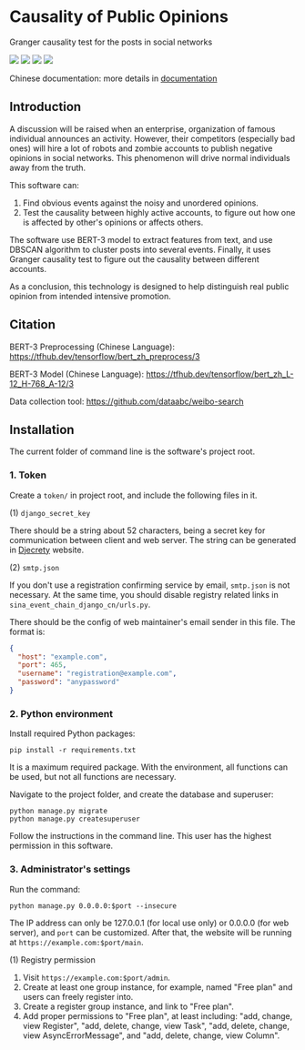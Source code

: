 # Causality of Public Opinions

Granger causality test for the posts in social networks 

![](https://img.shields.io/badge/language-zh--CN-orange)
![](https://img.shields.io/badge/dependencies-Python%203.9-blue)
![](https://img.shields.io/badge/dependencies-Django%204.0-green)
![](https://img.shields.io/badge/dependencies-TensorFlow%202.6-orange)

Chinese documentation: more details in 
[documentation](./doc/舆情事件的Granger因果检验软件-说明书.docx)

## Introduction

A discussion will be raised when an enterprise, organization of famous
individual announces an activity. However, their competitors (especially
bad ones) will hire a lot of robots and zombie accounts to publish
negative opinions in social networks. This phenomenon will drive normal
individuals away from the truth.

This software can:
1. Find obvious events against the noisy and unordered opinions.
2. Test the causality between highly active accounts, to figure out how one
is affected by other's opinions or affects others.

The software use BERT-3 model to extract features from text, and use DBSCAN
algorithm to cluster posts into several events. Finally, it uses Granger
causality test to figure out the causality between different accounts.

As a conclusion, this technology is designed to help distinguish real public 
opinion from intended intensive promotion.

## Citation

BERT-3 Preprocessing (Chinese Language): 
https://tfhub.dev/tensorflow/bert_zh_preprocess/3

BERT-3 Model (Chinese Language): 
https://tfhub.dev/tensorflow/bert_zh_L-12_H-768_A-12/3

Data collection tool: https://github.com/dataabc/weibo-search


## Installation

The current folder of command line is the software's project root.

### 1. Token

Create a `token/` in project root, and include the following files in it.

(1) `django_secret_key`

There should be a string about 52 characters, being a secret key for 
communication between client and web server. The string can be generated in
[Djecrety](https://djecrety.ir/) website.

(2) `smtp.json`

If you don't use a registration confirming service by email, `smtp.json` is 
not necessary. At the same time, you should disable registry related links in
`sina_event_chain_django_cn/urls.py`.

There should be the config of web maintainer's email sender in this file. 
The format is:

```json
{
  "host": "example.com",
  "port": 465,
  "username": "registration@example.com",
  "password": "anypassword"
}
```

### 2. Python environment

Install required Python packages:

```
pip install -r requirements.txt
```

It is a maximum required package. With the environment, all functions can be 
used, but not all functions are necessary.

Navigate to the project folder, and create the database and superuser:

```
python manage.py migrate
python manage.py createsuperuser
```

Follow the instructions in the command line. This user has the highest 
permission in this software.

### 3. Administrator's settings

Run the command: 

```
python manage.py 0.0.0.0:$port --insecure
```

The IP address can only be 127.0.0.1 (for local use only) or 0.0.0.0 (for web 
server), and `port` can be customized. After that, the website will be running
at `https://example.com:$port/main`.

(1) Registry permission

1. Visit `https://example.com:$port/admin`. 
2. Create at least one group instance, for example, named "Free plan" and
   users can freely register into.
3. Create a register group instance, and link to "Free plan".
4. Add proper permissions to "Free plan", at least including:
   "add, change, view Register", "add, delete, change, view Task", 
   "add, delete, change, view AsyncErrorMessage", and
   "add, delete, change, view Column".
